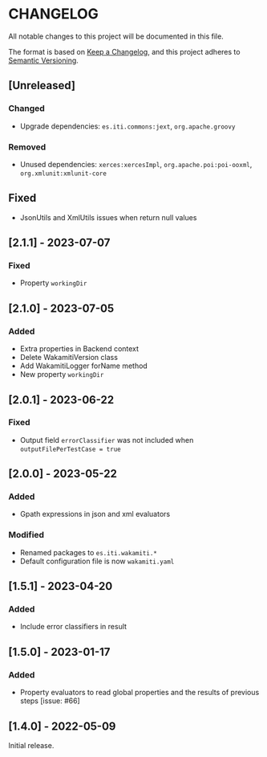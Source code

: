 # CHANGELOG

All notable changes to this project will be documented in this file.

The format is based on [Keep a Changelog][1],
and this project adheres to [Semantic Versioning][2].

## [Unreleased]

### Changed
- Upgrade dependencies: `es.iti.commons:jext`, `org.apache.groovy`

### Removed
- Unused dependencies: `xerces:xercesImpl`, `org.apache.poi:poi-ooxml`, `org.xmlunit:xmlunit-core`

## Fixed
- JsonUtils and XmlUtils issues when return null values

## [2.1.1] - 2023-07-07

### Fixed
- Property `workingDir`

## [2.1.0] - 2023-07-05

### Added
- Extra properties in Backend context
- Delete WakamitiVersion class
- Add WakamitiLogger forName method
- New property `workingDir`

## [2.0.1] - 2023-06-22

### Fixed
- Output field `errorClassifier` was not included when `outputFilePerTestCase = true`


## [2.0.0] - 2023-05-22

### Added
- Gpath expressions in json and xml evaluators

### Modified
- Renamed packages to ```es.iti.wakamiti.*```
- Default configuration file is now ```wakamiti.yaml```


## [1.5.1] - 2023-04-20

### Added
- Include error classifiers in result


## [1.5.0] - 2023-01-17

### Added
- Property evaluators to read global properties and the results of previous steps [issue: #66]


## [1.4.0] - 2022-05-09

Initial release.  


[1]: <https://keepachangelog.com/en/1.0.0/>
[2]: <https://semver.org>